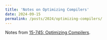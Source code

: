 ```yaml
---
title: 'Notes on Optimizing Compilers'
date: 2024-09-15
permalink: /posts/2024/optimizing-compilers/
---
```


Notes from [15-745: Optimizing Compilers](https://www.cs.cmu.edu/~15745/).

